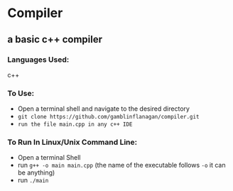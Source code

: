 # Compiler
## a basic c++ compiler

### Languages Used:

c++


### To Use:

* Open a terminal shell and navigate to the desired directory 
* `git clone https://github.com/gamblinflanagan/compiler.git`
* `run the file main.cpp in any c++ IDE`

### To Run In Linux/Unix Command Line:

* Open a terminal Shell
* run `g++ -o main main.cpp` (the name of the executable follows `-o` it can be anything)
* run `./main`
